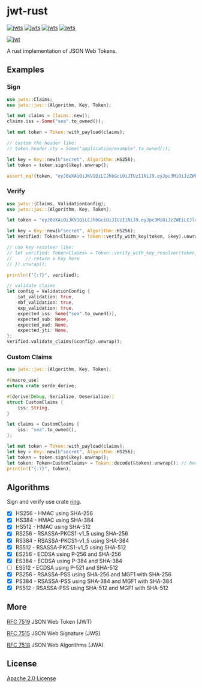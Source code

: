 # jwt-rust

[![jwts](https://img.shields.io/crates/v/jwts?style=flat-square)](https://crates.io/crates/jwts)
[![jwts](https://img.shields.io/github/languages/top/suransea/jwt-rust?style=flat-square)](https://github.com/suransea/jwt-rust)
[![jwts](https://img.shields.io/crates/d/jwts?style=flat-square)](https://crates.io/crates/jwts)
[![jwts](https://img.shields.io/crates/l/jwts?style=flat-square)](http://www.apache.org/licenses/LICENSE-2.0)

[![jwt](http://jwt.io/img/logo-asset.svg)](http://jwt.io)

A rust implementation of JSON Web Tokens.

## Examples

### Sign

```rust
use jwts::Claims;
use jwts::jws::{Algorithm, Key, Token};

let mut claims = Claims::new();
claims.iss = Some("sea".to_owned());

let mut token = Token::with_payload(claims);

// custom the header like:
// token.header.cty = Some("application/example".to_owned());

let key = Key::new(b"secret", Algorithm::HS256);
let token = token.sign(&key).unwrap();

assert_eq!(token, "eyJ0eXAiOiJKV1QiLCJhbGciOiJIUzI1NiJ9.eyJpc3MiOiJzZWEifQ.L0DLtDjydcSK-c0gTyOYbmUQ_LUCZzqAGCINn2OLhFs");
```

### Verify

```rust
use jwts::{Claims, ValidationConfig};
use jwts::jws::{Algorithm, Key, Token};

let token = "eyJ0eXAiOiJKV1QiLCJhbGciOiJIUzI1NiJ9.eyJpc3MiOiJzZWEiLCJleHAiOjEwNTc3MDkxMDU2LCJuYmYiOjE1NzcwOTEwNTYsImlhdCI6MTU3NzA5MTA1Nn0.4HwFlFB3LMhVc2xpsGBGSO3ut1KmnFdF8JrsL589ytw";

let key = Key::new(b"secret", Algorithm::HS256);
let verified: Token<Claims> = Token::verify_with_key(token, &key).unwrap();

// use key resolver like:
// let verified: Token<Claims> = Token::verify_with_key_resolver(token, |header, payload| {
//     // return a Key here
// }).unwrap();

println!("{:?}", verified);

// validate claims
let config = ValidationConfig {
    iat_validation: true,
    nbf_validation: true,
    exp_validation: true,
    expected_iss: Some("sea".to_owned()),
    expected_sub: None,
    expected_aud: None,
    expected_jti: None,
};
verified.validate_claims(&config).unwrap();
```

### Custom Claims

```rust
use jwts::jws::{Algorithm, Key, Token};

#[macro_use]
extern crate serde_derive;

#[derive(Debug, Serialize, Deserialize)]
struct CustomClaims {
    iss: String,
}

let claims = CustomClaims {
    iss: "sea".to_owned(),
};

let mut token = Token::with_payload(claims);
let key = Key::new(b"secret", Algorithm::HS256);
let token = token.sign(&key).unwrap();
let token: Token<CustomClaims> = Token::decode(&token).unwrap(); // here decode without verification for demonstration
println!("{:?}", token);
```

## Algorithms

Sign and verify use crate [ring](https://crates.io/crates/ring).

-   [x] HS256 - HMAC using SHA-256
-   [x] HS384 - HMAC using SHA-384
-   [x] HS512 - HMAC using SHA-512
-   [x] RS256 - RSASSA-PKCS1-v1_5 using SHA-256
-   [x] RS384 - RSASSA-PKCS1-v1_5 using SHA-384
-   [x] RS512 - RSASSA-PKCS1-v1_5 using SHA-512
-   [x] ES256 - ECDSA using P-256 and SHA-256
-   [x] ES384 - ECDSA using P-384 and SHA-384
-   [ ] ES512 - ECDSA using P-521 and SHA-512
-   [x] PS256 - RSASSA-PSS using SHA-256 and MGF1 with SHA-256
-   [x] PS384 - RSASSA-PSS using SHA-384 and MGF1 with SHA-384
-   [x] PS512 - RSASSA-PSS using SHA-512 and MGF1 with SHA-512

## More

[RFC 7519](https://tools.ietf.org/html/rfc7519) JSON Web Token (JWT)

[RFC 7515](https://tools.ietf.org/html/rfc7515) JSON Web Signature (JWS)

[RFC 7518](https://tools.ietf.org/html/rfc7518) JSON Web Algorithms (JWA)

## License

[Apache 2.0 License](http://www.apache.org/licenses/LICENSE-2.0)
